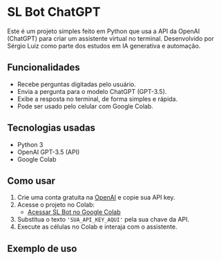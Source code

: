 
# SL Bot ChatGPT

Este é um projeto simples feito em Python que usa a API da OpenAI (ChatGPT) para criar um assistente virtual no terminal. Desenvolvido por Sérgio Luiz como parte dos estudos em IA generativa e automação.

## Funcionalidades

- Recebe perguntas digitadas pelo usuário.
- Envia a pergunta para o modelo ChatGPT (GPT-3.5).
- Exibe a resposta no terminal, de forma simples e rápida.
- Pode ser usado pelo celular com Google Colab.

## Tecnologias usadas

- Python 3
- OpenAI GPT-3.5 (API)
- Google Colab

## Como usar

1. Crie uma conta gratuita na [OpenAI](https://platform.openai.com/signup) e copie sua API key.
2. Acesse o projeto no Colab:
   - [Acessar SL Bot no Google Colab](https://colab.research.google.com/drive/1U97-jjDB4Bd7tCqWZk2k07VPHMgGRDXP?usp=sharing)
3. Substitua o texto `'SUA_API_KEY_AQUI'` pela sua chave da API.
4. Execute as células no Colab e interaja com o assistente.

## Exemplo de uso
